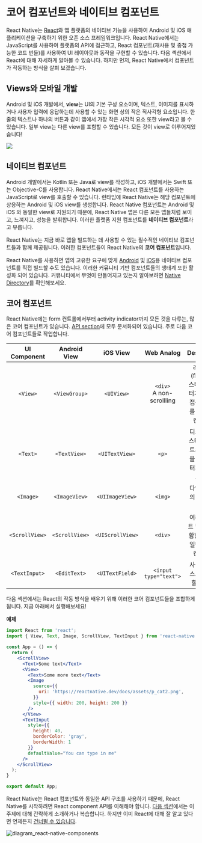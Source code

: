 # 코어 컴포넌트와 네이티브 컴포넌트

React Native는 [React](https://reactjs.org/)와 앱 플랫폼의 네이티브 기능을 사용하여 Android 및 iOS 애플리케이션을 구축하기 위한 오픈 소스 프레임워크입니다. React Native에서는 JavaScript를 사용하여 플랫폼의 API에 접근하고, React 컴포넌트(재사용 및 중첩 가능한 코드 번들)를 사용하여 UI 레이아웃과 동작을 구현할 수 있습니다. 다음 섹션에서 React에 대해 자세하게 알아볼 수 있습니다. 하지만 먼저, React Native에서 컴포넌트가 작동하는 방식을 살펴 보겠습니다. 

## Views와 모바일 개발 
Android 및 iOS 개발에서, **view**는 UI의 기본 구성 요소이며, 텍스트, 이미지를 표시하거나 사용자 입력에 응답하는데 사용할 수 있는 화면 상의 작은 직사각형 요소입니다. 한 줄의 텍스트나 하나의 버튼과 같이 앱에서 가장 작은 시각적 요소 또한 view라고 볼 수 있습니다. 일부 view는 다른 view를 포함할 수 있습니다. 모든 것이 view로 이루어져있습니다!

![](https://images.velog.io/images/leejiwonn/post/b6d38a35-60c2-460b-8fa2-97eb577c08c4/diagram_ios-android-views.svg)

## 네이티브 컴포넌트
Android 개발에서는 Kotlin 또는 Java로 view를 작성하고, iOS 개발에서는 Swift 또는 Objective-C를 사용합니다. React Native에서는 React 컴포넌트를 사용하는 JavaScript로 view를 호출할 수 있습니다. 런타임에 React Native는 해당 컴포넌트에 상응하는 Android 및 iOS view를 생성합니다. React Native 컴포넌트는 Android 및 iOS 와 동일한 view로 지원되기 때문에, React Native 앱은 다른 모든 앱들처럼 보이고, 느껴지고, 성능을 발휘합니다. 이러한 플랫폼 지원 컴포넌트를 **네이티브 컴포넌트**라고 부릅니다. 

React Native는 지금 바로 앱을 빌드하는 데 사용할 수 있는 필수적인 네이티브 컴포넌트들과 함께 제공됩니다. 이러한 컴포넌트들이 React Native의 **코어 컴포넌트**입니다.  

React Native를 사용하면 앱의 고유한 요구에 맞게 [Android](https://reactnative.dev/docs/native-components-android) 및 [iOS](https://reactnative.dev/docs/native-components-ios)용 네이티브 컴포넌트를 직접 빌드할 수도 있습니다. 이러한 커뮤니티 기반 컴포넌트들의 생태계 또한 활성화 되어 있습니다. 커뮤니티에서 무엇이 만들어지고 있는지 알아보려면 [Native Directory](https://reactnative.directory/)를 확인해보세요. 

## 코어 컴포넌트
React Native에는 form 컨트롤에서부터 activity indicator까지 모든 것을 다루는, 많은 코어 컴포넌트가 있습니다. [API section](https://reactnative.dev/docs/components-and-apis)에 모두 문서화되어 있습니다. 주로 다음 코어 컴포넌트들로 작업합니다.

| UI Component | Android View |    iOS View    |         Web Analog          |                         Description                          |
| :----------: | :----------: | :------------: | :-------------------------: | :----------------------------------------------------------: |
|    `<View>`    | `<ViewGroup>`  |    `<UIView>`    | `<div>`<br />A non-scrollling | 레이아웃 (flexbox), 스타일, 일부 터치 처리 및 접근성 제어를 지원하는 컨테이너 |
|    `<Text>`    |  `<TextView>`  |  `<UITextView>`  |             `<p>`             | 디스플레이, 스타일, 텍스트의 문자열을 표시하고 터치 이벤트도 다룸 |
|   `<Image>`    | `<ImageView>`  | `<UIImageView>`  |            `<img>`            |                다양한 유형의 이미지를 표시함                 |
| `<ScrollView>` | `<ScrollView>` | `<UIScrollView>` |            `<div>`            |  여러 컴포넌트 및 뷰를 포함할 수 있는 일반 스크롤 컨테이너   |
| `<TextInput>`  |  `<EditText>`  | `<UITextField>`  |     `<input type="text">`     |               사용자가 텍스트를 입력할 수 있음               |


다음 섹션에서는 React의 작동 방식을 배우기 위해 이러한 코어 컴포넌트들을 조합하게 됩니다. 지금 아래에서 실행해보세요!

**예제**
```jsx
import React from 'react';
import { View, Text, Image, ScrollView, TextInput } from 'react-native';

const App = () => {
  return (
    <ScrollView>
      <Text>Some text</Text>
      <View>
        <Text>Some more text</Text>
        <Image
          source={{
            uri: 'https://reactnative.dev/docs/assets/p_cat2.png',
          }}
          style={{ width: 200, height: 200 }}
        />
      </View>
      <TextInput
        style={{
          height: 40,
          borderColor: 'gray',
          borderWidth: 1
        }}
        defaultValue="You can type in me"
      />
    </ScrollView>
  );
}

export default App;  
```
React Native는 React 컴포넌트와 동일한 API 구조를 사용하기 때문에, React Native를 시작하려면 React component API를 이해해야 합니다. [다음 섹션](https://reactnative.dev/docs/intro-react)에서는 이 주제에 대해 간략하게 소개하거나 복습합니다. 하지만 이미 React에 대해 잘 알고 있다면 언제든지 [건너뛸 수 있습니다](https://reactnative.dev/docs/handling-text-input). 

![diagram_react-native-components](https://reactnative.dev/docs/assets/diagram_react-native-components.svg)
